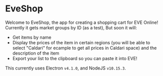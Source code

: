 # EveShop

Welcome to EveShop, the app for creating a shopping cart for EVE Online! Currently it gets market groups by ID (as a test), But soon it will:

- Get items by name
- Display the prices of the item in certain regions (you will be able to select "Caldari" for ecample to get all prices in Caldari space) and the description of the item
- Export your list to the clipboard so you can paste it into EVE!

This currently uses Electron `v4.1.0`, and NodeJS `v10.15.3`.